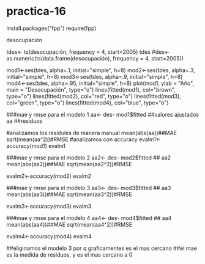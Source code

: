 # practica-16
install.packages("fpp")
require(fpp)

desocupación

tdes<- ts(desocupación, frequency = 4, start=2005)
tdes
#des<- as.numeric(ts(data.frame(desocupación), frequency = 4, start=2005))

mod1<-ses(tdes, alpha=.1, initial="simple", h=8)
mod2<-ses(tdes, alpha=.3, initial="simple", h=8)
mod3<-ses(tdes, alpha=.9, initial="simple", h=8)
mod4<-ses(tdes, alpha=.95, initial="simple", h=8)
plot(mod1, ylab = "Año", main = "Desocupación", type="o")
lines(fitted(mod1), col="brown", type="o")
lines(fitted(mod2), col="red", type="o")
lines(fitted(mod3), col="green", type="o")
lines(fitted(mod4), col="blue", type="o")

###mae y rmse para el modelo 1
aa<- des- mod1$fitted ##valores ajustados
aa   ##residuos

#analizamos los residules de manera manual
mean(abs(aa))##MAE
sqrt(mean(aa^2))#RMSE
#analizamos con accuracy
evalm1<-accuracy(mod1)
evalm1

###mae y rmse para el modelo 2
aa2<- des- mod2$fitted ##
aa2
mean(abs(aa2))##MAE
sqrt(mean(aa2^2))#RMSE

evalm2<-accuracy(mod2)
evalm2

###mae y rmse para el modelo 3
aa3<- des- mod3$fitted ##
aa3
mean(abs(aa3))##MAE
sqrt(mean(aa3^2))#RMSE

evalm3<-accuracy(mod3)
evalm3

###mae y rmse para el modelo 4
aa4<- des- mod4$fitted ##
aa4
mean(abs(aa4))##MAE
sqrt(mean(aa4^2))#RMSE

evalm4<-accuracy(mod4)
evalm4

##eligiriamos el modelo 3 por q graficamentes es el mas cercano 
##el mae es la medida de residuos, y es el mas cercano a 0
